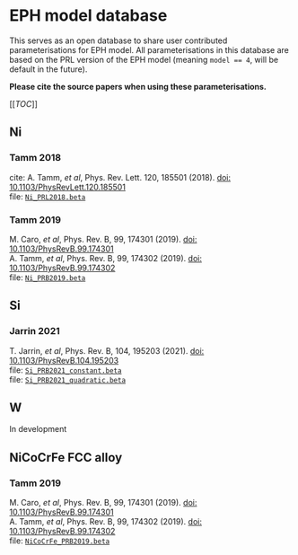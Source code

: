 
# EPH model database
This serves as an open database to share user contributed parameterisations for EPH model. 
All parameterisations in this database are based on the PRL version of the EPH model (meaning `model == 4`, will be default in the future).

**Please cite the source papers when using these parameterisations.**

[[_TOC_]]

## Ni
### Tamm 2018
cite: A. Tamm, *et al*, Phys. Rev. Lett. 120, 185501 (2018). [doi: 10.1103/PhysRevLett.120.185501](https://doi.org/10.1103/PhysRevLett.120.185501)  
file: [`Ni_PRL2018.beta`](Data/Ni/Ni_PRL2018.beta)

### Tamm 2019
M. Caro, *et al*, Phys. Rev. B, 99, 174301 (2019). [doi: 10.1103/PhysRevB.99.174301](https://doi.org/10.1103/PhysRevB.99.174301)  
A. Tamm, *et al*, Phys. Rev. B, 99, 174302 (2019). [doi: 10.1103/PhysRevB.99.174302](https://doi.org/10.1103/PhysRevB.99.174302)  
file: [`Ni_PRB2019.beta`](Data/Ni/Ni_PRB2019.beta)

## Si
### Jarrin 2021
T. Jarrin, *et al*, Phys. Rev. B, 104, 195203 (2021). [doi: 10.1103/PhysRevB.104.195203](https://doi.org/10.1103/PhysRevB.104.195203)  
file: [`Si_PRB2021_constant.beta`](Data/Si/Si_PRB2021_constant.beta)  
file: [`Si_PRB2021_quadratic.beta`](Data/Si/Si_PRB2021_quadratic.beta)

## W
In development

## NiCoCrFe FCC alloy
### Tamm 2019
M. Caro, *et al*, Phys. Rev. B, 99, 174301 (2019). [doi: 10.1103/PhysRevB.99.174301](https://doi.org/10.1103/PhysRevB.99.174301)  
A. Tamm, *et al*, Phys. Rev. B, 99, 174302 (2019). [doi: 10.1103/PhysRevB.99.174302](https://doi.org/10.1103/PhysRevB.99.174302)  
file: [`NiCoCrFe_PRB2019.beta`](Data/NiCoCrFe/NiCoCrFe_PRB2019.beta)

